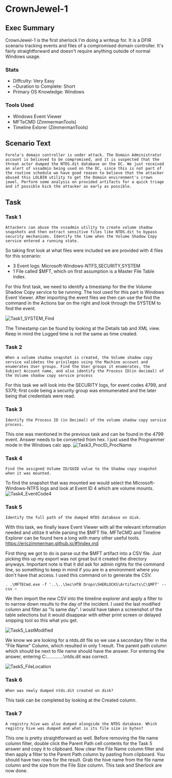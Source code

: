 # CrownJewel-1
## Exec Summary
CrownJewel-1 is the first sherlock I'm doing a writeup for. It is a DFIR scenario tracking events and files of a compromised domain controller. It's fairly straightforward and doesn't require anything outside of normal Windows usage.
### Stats
* Diffculty: Very Easy
* ~Duration to Complete: Short
* Primary OS Knowledge: Windows
### Tools Used
* Windows Event Viewer
* MFTeCMD (ZimmermanTools)
* Timeline Exlorer (ZimmermanTools)

## Scenario Text
```Forela's domain controller is under attack. The Domain Administrator account is believed to be compromised, and it is suspected that the threat actor dumped the NTDS.dit database on the DC. We just received an alert of vssadmin being used on the DC, since this is not part of the routine schedule we have good reason to believe that the attacker abused this LOLBIN utility to get the Domain environment's crown jewel. Perform some analysis on provided artifacts for a quick triage and if possible kick the attacker as early as possible.```

## Task
### Task 1
```Attackers can abuse the vssadmin utility to create volume shadow snapshots and then extract sensitive files like NTDS.dit to bypass security mechanisms. Identify the time when the Volume Shadow Copy service entered a running state.```

So taking first look at what files were included we are provided with 4 files for this scenario:
* 3 Event logs: Microsoft-Windows-NTFS,SECURITY,SYSTEM
* 1 File called $MFT, which on first assumption is a Master File Table index.

For this first task, we need to identify a timestamp for the the Volume Shadow Copy service to be running. The tool used for this part is Windows Event Viewer.
After importing the event files we then can use the find the command in the Actions bar on the right and look through the SYSTEM to find the event.

![Task1_SYSTEM_Find](https://github.com/user-attachments/assets/f77ca883-2835-4b2f-9a9d-470a62810dae)


The Timestamp can be found by looking at the Details tab and XML view. Keep in mind the Logged time is not the same as time created.

### Task 2
```When a volume shadow snapshot is created, the Volume shadow copy service validates the privileges using the Machine account and enumerates User groups. Find the User groups it enumerates, the Subject Account name, and also identify the Process ID(in decimal) of the Volume shadow copy service process```

For this task we will look into the SECURITY logs, for event codes 4799, and 5379; first code being a security group was enmumerated and the later being that credentials were read.
### Task 3
```Identify the Process ID (in Decimal) of the volume shadow copy service process.```

This one was mentioned in the previous task and can be found in the 4799 event. Answer needs to be converted from hex. I just used the Programmer mode in the Windows calc app.
![Task3_ProcID_ProcName](https://github.com/user-attachments/assets/ed150fd9-9d1d-4768-8a3a-64f44ca6fe90)

### Task 4
```Find the assigned Volume ID/GUID value to the Shadow copy snapshot when it was mounted.```

To find the snapshot that was mounted we would select the Microsoft-Windows-NTFS logs and look at Event ID 4 which are volume mounts.
![Task4_EventCode4](https://github.com/user-attachments/assets/bde060ea-efdf-4746-a4ae-0db53c832205)

### Task 5
```Identify the full path of the dumped NTDS database on disk.```

With this task, we finally leave Event Viewer with all the relevant information needed and utilize it while parsing the $MFT file.
MFTeCMD and Timeline Explorer can be found here a long with many other useful tools. https://ericzimmerman.github.io/#!index.md

First thing we got to do is parse out the $MFT artifact into a CSV file. Just picking this up my export was not great but it created the directory anyways. Important note is that it did ask for admin rights for the command line, so something to keep in mind if you are in a environment where you don't have that access. I used this command on to generate the CSV.

```. .\MFTECmd.exe -f '..\..\Sec\HTB Drops\SHERLOCKS\Artifacts\C\$MFT' --csv ~```

We then import the new CSV into the timeline explorer and apply a filter to to narrow down results to the day of the incident. I used the last modified column and filter as "Is same day". I would have taken a screenshot of the table selections but it would disappear with either print screen or delayed snipping tool so this what you get.

![Task5_LastModified](https://github.com/user-attachments/assets/3a5ea681-9f9c-4fd5-b7f3-4ede3ceb5f47)



We know we are looking for a ntds.dit file so we use a secondary filter in the "File Name" Column, which resulted in only 1 result. The parent path column which should be next to file name should have the answer. For entering the answer, entering C:\.............\ntds.dit was correct.

![Task5_FileLocation](https://github.com/user-attachments/assets/02b099b4-fba5-4961-9776-bfd296c5566e)


### Task 6
```When was newly dumped ntds.dit created on disk?```

This task can be completed by looking at the Created column.

### Task 7
```A registry hive was also dumped alongside the NTDS database. Which registry hive was dumped and what is its file size in bytes?```

This one is pretty straightforward as well. Before removing the file name column filter, double click the Parent Path cell contents for the Task 5 answer and copy it to clipboard. Now clear the File Name column filter and then apply a filter to the Parent Path column by pasting from clipboard. You should have two rows for the result. Grab the hive name from the file name column and the size from the File Size column. This task and Sherlock are now done.
